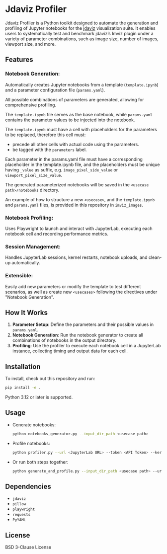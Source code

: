 # Jdaviz Profiler

Jdaviz Profiler is a Python toolkit designed to automate the generation and profiling of Jupyter notebooks for the [jdaviz](https://github.com/spacetelescope/jdaviz) visualization suite. It enables users to systematically test and benchmark jdaviz’s Imviz plugin under a variety of parameter combinations, such as image size, number of images, viewport size, and more.


## Features

### Notebook Generation:

Automatically creates Jupyter notebooks from a template (`template.ipynb`) and a parameter configuration file (`params.yaml`).

All possible combinations of parameters are generated, allowing for comprehensive profiling.

The `template.ipynb` file serves as the base notebook, while `params.yaml` contains the parameter values to be injected into the notebook.

The `template.ipynb` must have a cell with placeholders for the parameters to be replaced, therefore this cell must:
- precede all other cells with actual code using the parameters.
- be tagged with the `parameters` label.

Each parameter in the params.yaml file must have a corresponding placeholder in the template.ipynb file, and the placeholders must be unique having `_value` as suffix, e.g. `image_pixel_side_value` or `viewport_pixel_size_value`.

The generated parameterized notebooks will be saved in the `<usecase path>/notebooks` directory.

An example of how to structure a new `<usecase>`, and the `template.ipynb` and `params.yaml` files, is provided in this repository in `imviz_images`.

### Notebook Profiling:

Uses Playwright to launch and interact with JupyterLab, executing each notebook cell and recording performance metrics.

### Session Management:

Handles JupyterLab sessions, kernel restarts, notebook uploads, and clean-up automatically.

### Extensible:

Easily add new parameters or modify the template to test different scenarios, as well as create new `<usecases>` following the directives under "Notebook Generation".


## How It Works

1. **Parameter Setup**: Define the parameters and their possible values in `params.yaml`.
2. **Notebook Generation**: Run the notebook generator to create all combinations of notebooks in the output directory.
3. **Profiling**: Use the profiler to execute each notebook cell in a JupyterLab instance, collecting timing and output data for each cell.


## Installation

To install, check out this repository and run:

```bash
pip install -e .
```

Python 3.12 or later is supported.


## Usage

- Generate notebooks:
    ```bash
    python notebooks_generator.py --input_dir_path <usecase path>
    ```
- Profile notebooks:
    ```bash
    python profiler.py --url <JupyterLab URL> --token <API Token> --kernel_name <kernel name> --nb_input_path <notebook path>
    ```
- Or run both steps together:
    ```bash
    python generate_and_profile.py --input_dir_path <usecase path> --url <JupyterLab URL> --token <API Token> --kernel_name <kernel name>
    ```


## Dependencies

- `jdaviz`
- `pillow`
- `playwright`
- `requests`
- `PyYAML`


## License

BSD 3-Clause License
